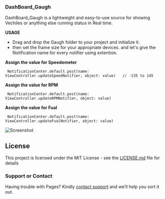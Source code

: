 ### DashBoard_Gaugh

DashBoard_Gaugh is a lightweight and easy-to-use source for showing Vechiles or anything else running status in Real time.

**USAGE** 

- Drag and drop the Gaugh folder to your project and initialize it.
- then set the frame size for your appropriate devices. and let's give the Notification name for every notifier using extention.

**Assign the value for Speedometer**

     NotificationCenter.default.post(name: ViewController.updateSpeedNotifier, object: value)   // -135 to 145
            
**Assign the value for RPM**

     NotificationCenter.default.post(name: ViewController.updateRPMNotifier, object: value)
            
**Assign the value for Fual**

     NotificationCenter.default.post(name: ViewController.updateFualNotifier, object: value)

![Screenshot](https://github.com/ssowri1/DashBoard_Gaugh/blob/master/ScreenShot.gif?raw=true)


## License

This project is licensed under the MIT License - see the [LICENSE.md](LICENSE.md) file for details

### Support or Contact

Having trouble with Pages? Kindly [contact support](https://github.com/contact) and we’ll help you sort it out.
